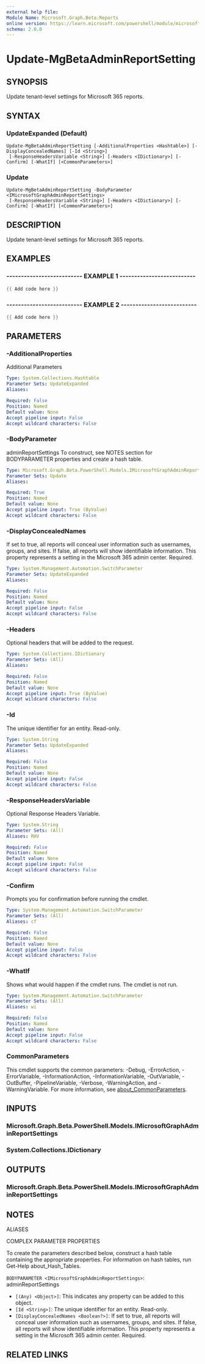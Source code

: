 ```yaml
---
external help file:
Module Name: Microsoft.Graph.Beta.Reports
online version: https://learn.microsoft.com/powershell/module/microsoft.graph.beta.reports/update-mgbetaadminreportsetting
schema: 2.0.0
---
```


# Update-MgBetaAdminReportSetting

## SYNOPSIS
Update tenant-level settings for Microsoft 365 reports.

## SYNTAX

### UpdateExpanded (Default)
```
Update-MgBetaAdminReportSetting [-AdditionalProperties <Hashtable>] [-DisplayConcealedNames] [-Id <String>]
 [-ResponseHeadersVariable <String>] [-Headers <IDictionary>] [-Confirm] [-WhatIf] [<CommonParameters>]
```

### Update
```
Update-MgBetaAdminReportSetting -BodyParameter <IMicrosoftGraphAdminReportSettings>
 [-ResponseHeadersVariable <String>] [-Headers <IDictionary>] [-Confirm] [-WhatIf] [<CommonParameters>]
```

## DESCRIPTION
Update tenant-level settings for Microsoft 365 reports.

## EXAMPLES

### -------------------------- EXAMPLE 1 --------------------------
```powershell
{{ Add code here }}
```



### -------------------------- EXAMPLE 2 --------------------------
```powershell
{{ Add code here }}
```



## PARAMETERS

### -AdditionalProperties
Additional Parameters

```yaml
Type: System.Collections.Hashtable
Parameter Sets: UpdateExpanded
Aliases:

Required: False
Position: Named
Default value: None
Accept pipeline input: False
Accept wildcard characters: False
```

### -BodyParameter
adminReportSettings
To construct, see NOTES section for BODYPARAMETER properties and create a hash table.

```yaml
Type: Microsoft.Graph.Beta.PowerShell.Models.IMicrosoftGraphAdminReportSettings
Parameter Sets: Update
Aliases:

Required: True
Position: Named
Default value: None
Accept pipeline input: True (ByValue)
Accept wildcard characters: False
```

### -DisplayConcealedNames
If set to true, all reports will conceal user information such as usernames, groups, and sites.
If false, all reports will show identifiable information.
This property represents a setting in the Microsoft 365 admin center.
Required.

```yaml
Type: System.Management.Automation.SwitchParameter
Parameter Sets: UpdateExpanded
Aliases:

Required: False
Position: Named
Default value: None
Accept pipeline input: False
Accept wildcard characters: False
```

### -Headers
Optional headers that will be added to the request.

```yaml
Type: System.Collections.IDictionary
Parameter Sets: (All)
Aliases:

Required: False
Position: Named
Default value: None
Accept pipeline input: True (ByValue)
Accept wildcard characters: False
```

### -Id
The unique identifier for an entity.
Read-only.

```yaml
Type: System.String
Parameter Sets: UpdateExpanded
Aliases:

Required: False
Position: Named
Default value: None
Accept pipeline input: False
Accept wildcard characters: False
```

### -ResponseHeadersVariable
Optional Response Headers Variable.

```yaml
Type: System.String
Parameter Sets: (All)
Aliases: RHV

Required: False
Position: Named
Default value: None
Accept pipeline input: False
Accept wildcard characters: False
```

### -Confirm
Prompts you for confirmation before running the cmdlet.

```yaml
Type: System.Management.Automation.SwitchParameter
Parameter Sets: (All)
Aliases: cf

Required: False
Position: Named
Default value: None
Accept pipeline input: False
Accept wildcard characters: False
```

### -WhatIf
Shows what would happen if the cmdlet runs.
The cmdlet is not run.

```yaml
Type: System.Management.Automation.SwitchParameter
Parameter Sets: (All)
Aliases: wi

Required: False
Position: Named
Default value: None
Accept pipeline input: False
Accept wildcard characters: False
```

### CommonParameters
This cmdlet supports the common parameters: -Debug, -ErrorAction, -ErrorVariable, -InformationAction, -InformationVariable, -OutVariable, -OutBuffer, -PipelineVariable, -Verbose, -WarningAction, and -WarningVariable. For more information, see [about_CommonParameters](http://go.microsoft.com/fwlink/?LinkID=113216).

## INPUTS

### Microsoft.Graph.Beta.PowerShell.Models.IMicrosoftGraphAdminReportSettings

### System.Collections.IDictionary

## OUTPUTS

### Microsoft.Graph.Beta.PowerShell.Models.IMicrosoftGraphAdminReportSettings

## NOTES

ALIASES

COMPLEX PARAMETER PROPERTIES

To create the parameters described below, construct a hash table containing the appropriate properties. For information on hash tables, run Get-Help about_Hash_Tables.


`BODYPARAMETER <IMicrosoftGraphAdminReportSettings>`: adminReportSettings
  - `[(Any) <Object>]`: This indicates any property can be added to this object.
  - `[Id <String>]`: The unique identifier for an entity. Read-only.
  - `[DisplayConcealedNames <Boolean?>]`: If set to true, all reports will conceal user information such as usernames, groups, and sites. If false, all reports will show identifiable information. This property represents a setting in the Microsoft 365 admin center. Required.

## RELATED LINKS

